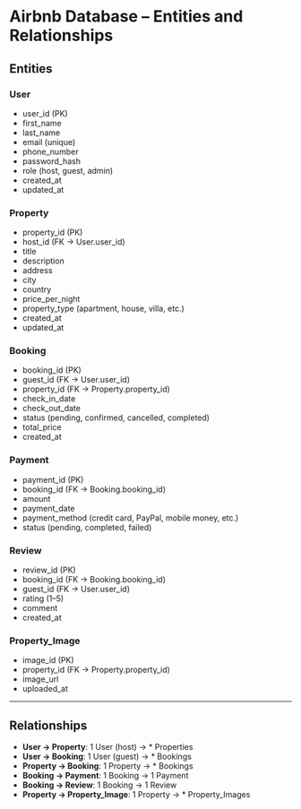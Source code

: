 # Airbnb Database – Entities and Relationships

## Entities

### User
- user_id (PK)
- first_name
- last_name
- email (unique)
- phone_number
- password_hash
- role (host, guest, admin)
- created_at
- updated_at

### Property
- property_id (PK)
- host_id (FK → User.user_id)
- title
- description
- address
- city
- country
- price_per_night
- property_type (apartment, house, villa, etc.)
- created_at
- updated_at

### Booking
- booking_id (PK)
- guest_id (FK → User.user_id)
- property_id (FK → Property.property_id)
- check_in_date
- check_out_date
- status (pending, confirmed, cancelled, completed)
- total_price
- created_at

### Payment
- payment_id (PK)
- booking_id (FK → Booking.booking_id)
- amount
- payment_date
- payment_method (credit card, PayPal, mobile money, etc.)
- status (pending, completed, failed)

### Review
- review_id (PK)
- booking_id (FK → Booking.booking_id)
- guest_id (FK → User.user_id)
- rating (1–5)
- comment
- created_at

### Property_Image
- image_id (PK)
- property_id (FK → Property.property_id)
- image_url
- uploaded_at

---

## Relationships

- **User → Property**: 1 User (host) → * Properties  
- **User → Booking**: 1 User (guest) → * Bookings  
- **Property → Booking**: 1 Property → * Bookings  
- **Booking → Payment**: 1 Booking → 1 Payment  
- **Booking → Review**: 1 Booking → 1 Review  
- **Property → Property_Image**: 1 Property → * Property_Images
